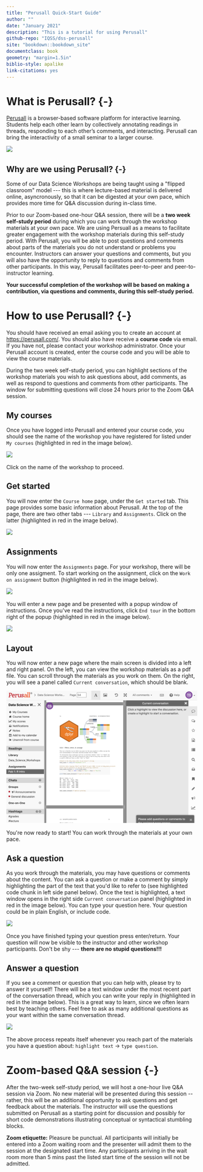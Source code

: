 ```yaml
---
title: "Perusall Quick-Start Guide"
author: ""
date: "January 2021"
description: "This is a tutorial for using Perusall"
github-repo: "IQSS/dss-perusall"
site: "bookdown::bookdown_site"
documentclass: book
geometry: "margin=1.5in"
biblio-style: apalike
link-citations: yes
---
```


# What is Perusall? {-}

[Perusall](https://perusall.com/) is a browser-based software platform for interactive learning. Students help each other learn by collectively annotating readings in threads, responding to each other’s comments, and interacting. Perusall can bring the interactivity of a small seminar to a larger course.

![](images/perusall_landing_page.png)


## Why are we using Perusall? {-}

Some of our Data Science Workshops are being taught using a "flipped classroom" model --- this is where lecture-based material is delivered online, asyncronously, so that it can be digested at your own pace, which provides more time for Q&A discussion during in-class time. 

Prior to our Zoom-based one-hour Q&A session, there will be a **two week self-study period** during which you can work through the workshop materials at your own pace. We are using Persuall as a means to facilitate greater engagement with the workshop materials during this self-study period. With Perusall, you will be able to post questions and comments about parts of the materials you do not understand or problems you encounter. Instructors can answer your questions and comments, but you will also have the opportunity to reply to questions and comments from other participants. In this way, Perusall facilitates peer-to-peer and peer-to-instructor learning.

**Your successful completion of the workshop will be based on making a contribution, via questions and comments, during this self-study period.**


# How to use Perusall? {-}

You should have received an email asking you to create an account at <https://perusall.com/>. You should also have receive a **course code** via email. If you have not, please contact your workshop administrator. Once your Perusall account is created, enter the course code and you will be able to view the course materials. 

During the two week self-study period, you can highlight sections of the workshop materials you wish to ask questions about, add comments, as well as respond to questions and comments from other participants. The window for submitting questions will close 24 hours prior to the Zoom Q&A session.

## My courses

Once you have logged into Perusall and entered your course code, you should see the name of the workshop you have registered for listed under `My courses` (highlighted in red in the image below). 

![](images/1_my_courses.png)

Click on the name of the workshop to proceed.


## Get started

You will now enter the `Course home` page, under the `Get started` tab. This page provides some basic information about Perusall. At the top of the page, there are two other tabs --- `Library` and `Assignments`. Click on the latter (highlighted in red in the image below).

![](images/2_get_started.png)


## Assignments

You will now enter the `Assignments` page. For your workshop, there will be only one assigment. To start working on the assignment, click on the `Work on assignment` button (highlighted in red in the image below).

![](images/3_assignments.png)

You will enter a new page and be presented with a popup window of instructions. Once you've read the instructions, click `End tour` in the bottom right of the popup (highlighted in red in the image below).

![](images/4_instructions.png)


## Layout

You will now enter a new page where the main screen is divided into a left and right panel. On the left, you can view the workshop materials as a pdf file. You can scroll through the materials as you work on them. On the right, you will see a panel called `Current conversation`, which should be blank.

![](images/5_layout.png)

You're now ready to start! You can work through the materials at your own pace.


## Ask a question

As you work through the materials, you may have questions or comments about the content. You can ask a question or make a comment by simply highlighting the part of the text that you'd like to refer to (see highlighted code chunk in left side panel below). Once the text is highlighted, a text window opens in the right side `Current conversation` panel (highlighted in red in the image below). You can type your question here. Your question could be in plain English, or include code. 

![](images/6_ask_question.png)

Once you have finished typing your question press enter/return. Your question will now be visible to the instructor and other workshop participants. Don't be shy --- **there are no stupid questions!!!**


## Answer a question

If you see a comment or question that you can help with, please try to answer it yourself! There will be a text window under the most recent part of the conversation thread, which you can write your reply in (highlighted in red in the image below). This is a great way to learn, since we often learn best by teaching others. Feel free to ask as many additional questions as your want within the same conversation thread.

![](images/7_answer_question.png)

The above process repeats itself whenever you reach part of the materials you have a question about: `highlight text` -> `type question`. 


# Zoom-based Q&A session {-}

After the two-week self-study period, we will host a one-hour live Q&A session via Zoom. No new material will be presented during this session -- rather, this will be an additional opportunity to ask questions and get feedback about the materials. The instructor will use the questions submitted on Perusall as a starting point for discussion and possibly for short code demonstrations illustrating conceptual or syntactical stumbling blocks. 

**Zoom etiquette:** Pleasure be punctual. All participants will initially be entered into a Zoom waiting room and the presenter will admit them to the session at the designated start time. Any participants arriving in the wait room more than 5 mins past the listed start time of the session will not be admitted. 

